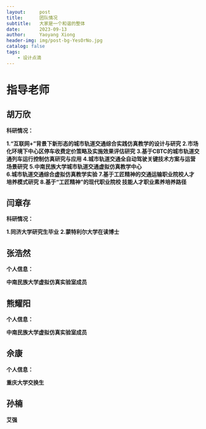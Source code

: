 ```yaml
---
layout:     post
title:      团队情况
subtitle:   大家是一个和谐的整体
date:       2023-09-13
author:     Yaoyang Xiong
header-img: img/post-bg-YesOrNo.jpg
catalog: false
tags:
    - 设计点滴
---
```


# 指导老师

## 胡万欣

**科研情况：**

**1.“互联网+”背景下新形态的城市轨道交通综合实践仿真教学的设计与研究**
**2.市场化环境下中心区停车收费定价策略及实施效果评估研究** 
**3.基于CBTC的城市轨道交通列车运行控制仿真研究与应用**
**4.城市轨道交通全自动驾驶关键技术方案与运营场景研究**
**5.中南民族大学城市轨道交通虚拟仿真教学中心  
6.城市轨道交通综合虚拟仿真教学实验** 
**7.基于工匠精神的交通运输职业院校人才培养模式研究**
**8.基于“工匠精神”的现代职业院校 技能人才职业素养培养路径**

## 闫章存

**科研情况：**

**1.同济大学研究生毕业**
**2.蒙特利尔大学在读博士** 

## 张浩然

**个人信息：**

**中南民族大学虚拟仿真实验室成员**

## 熊耀阳

**个人信息：**

**中南民族大学虚拟仿真实验室成员**

## 佘康

**个人信息：**

**重庆大学交换生**

## 孙楠

**艾强**


